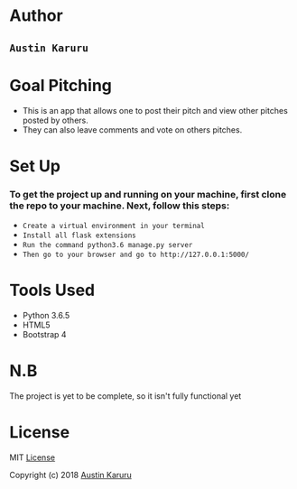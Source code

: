 # Author

## `Austin Karuru`

# Goal Pitching

- This is an app that allows one to post their pitch and view other pitches posted by others.
- They can also leave comments and vote on others pitches.

# Set Up

### To get the project up and running on your machine, first clone the repo to your machine. Next, follow this steps:

- `Create a virtual environment in your terminal`
- `Install all flask extensions`
- `Run the command python3.6 manage.py server`
- `Then go to your browser and go to http://127.0.0.1:5000/`

# Tools Used

- Python 3.6.5
- HTML5
- Bootstrap 4

# N.B

The project is yet to be complete, so it isn't fully functional yet

# License

MIT <a href="https://github.com/austinkaruru/Goal/blob/master/LICENSE">License</a>

Copyright (c) 2018 <a href="https://github.com/austinkaruru">Austin Karuru</a>
